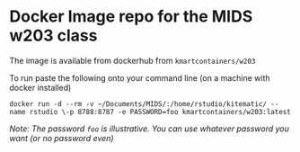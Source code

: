# Docker Image repo for the MIDS w203 class

The image is available from dockerhub from `kmartcontainers/w203`

To run paste the following onto your command line (on a machine with docker installed)

```shell
docker run -d --rm -v ~/Documents/MIDS/:/home/rstudio/kitematic/ --name rstudio \-p 8788:8787 -e PASSWORD=foo kmartcontainers/w203:latest
```

_Note: The password `foo` is illustrative. You can use whatever password you want (or no password even)_
